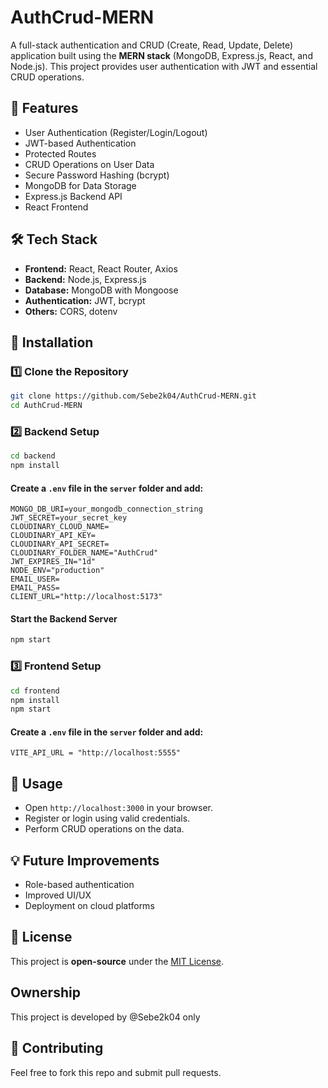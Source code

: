 # AuthCrud-MERN  

A full-stack authentication and CRUD (Create, Read, Update, Delete) application built using the **MERN stack** (MongoDB, Express.js, React, and Node.js). This project provides user authentication with JWT and essential CRUD operations.  

## 🚀 Features  

- User Authentication (Register/Login/Logout)  
- JWT-based Authentication  
- Protected Routes  
- CRUD Operations on User Data  
- Secure Password Hashing (bcrypt)  
- MongoDB for Data Storage  
- Express.js Backend API  
- React Frontend  

## 🛠️ Tech Stack  

- **Frontend:** React, React Router, Axios  
- **Backend:** Node.js, Express.js  
- **Database:** MongoDB with Mongoose  
- **Authentication:** JWT, bcrypt  
- **Others:** CORS, dotenv  

## 📌 Installation  

### 1️⃣ Clone the Repository  

```bash
git clone https://github.com/Sebe2k04/AuthCrud-MERN.git
cd AuthCrud-MERN
```

### 2️⃣ Backend Setup  

```bash
cd backend
npm install
```

#### Create a `.env` file in the `server` folder and add:  

```
MONGO_DB_URI=your_mongodb_connection_string
JWT_SECRET=your_secret_key
CLOUDINARY_CLOUD_NAME=
CLOUDINARY_API_KEY=
CLOUDINARY_API_SECRET=
CLOUDINARY_FOLDER_NAME="AuthCrud"
JWT_EXPIRES_IN="1d"
NODE_ENV="production"
EMAIL_USER=
EMAIL_PASS=
CLIENT_URL="http://localhost:5173"
```

#### Start the Backend Server  

```bash
npm start
```

### 3️⃣ Frontend Setup  

```bash
cd frontend
npm install
npm start
```
#### Create a `.env` file in the `server` folder and add:  

```
VITE_API_URL = "http://localhost:5555"
```

## 🚀 Usage  

- Open `http://localhost:3000` in your browser.  
- Register or login using valid credentials.  
- Perform CRUD operations on the data.  

## 💡 Future Improvements  

- Role-based authentication  
- Improved UI/UX  
- Deployment on cloud platforms  

## 📜 License  

This project is **open-source** under the [MIT License](LICENSE).  

## Ownership

This project is developed by @Sebe2k04 only

## 🤝 Contributing  

Feel free to fork this repo and submit pull requests.  
